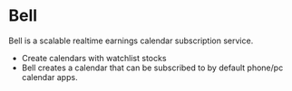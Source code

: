 # Bell

Bell is a scalable realtime earnings calendar subscription service.

  - Create calendars with watchlist stocks
  - Bell creates a calendar that can be subscribed to by default phone/pc calendar apps.
